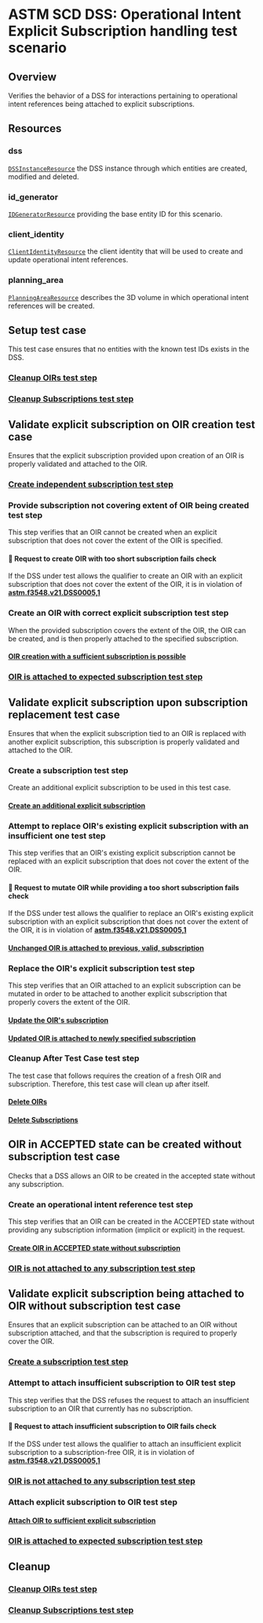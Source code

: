 # ASTM SCD DSS: Operational Intent Explicit Subscription handling test scenario

## Overview

Verifies the behavior of a DSS for interactions pertaining to operational intent references being attached to explicit subscriptions.

## Resources

### dss

[`DSSInstanceResource`](../../../../resources/astm/f3548/v21/dss.py) the DSS instance through which entities are created, modified and deleted.

### id_generator

[`IDGeneratorResource`](../../../../resources/interuss/id_generator.py) providing the base entity ID for this scenario.

### client_identity

[`ClientIdentityResource`](../../../../resources/communications/client_identity.py) the client identity that will be used to create and update operational intent references.

### planning_area

[`PlanningAreaResource`](../../../../resources/astm/f3548/v21/planning_area.py) describes the 3D volume in which operational intent references will be created.

## Setup test case

This test case ensures that no entities with the known test IDs exists in the DSS.

### [Cleanup OIRs test step](./clean_workspace_op_intents.md)

### [Cleanup Subscriptions test step](./clean_workspace_subs.md)

## Validate explicit subscription on OIR creation test case

Ensures that the explicit subscription provided upon creation of an OIR is properly validated and attached to the OIR.

### [Create independent subscription test step](./fragments/sub/crud/create_query.md)

### Provide subscription not covering extent of OIR being created test step

This step verifies that an OIR cannot be created when an explicit subscription that does not cover the extent of the OIR is specified.

#### 🛑 Request to create OIR with too short subscription fails check

If the DSS under test allows the qualifier to create an OIR with an explicit subscription that does not cover the extent of the OIR,
it is in violation of **[astm.f3548.v21.DSS0005,1](../../../../requirements/astm/f3548/v21.md)**

### Create an OIR with correct explicit subscription test step

When the provided subscription covers the extent of the OIR, the OIR can be created, and is then properly
attached to the specified subscription.

#### [OIR creation with a sufficient subscription is possible](./fragments/oir/crud/create_query.md)

### [OIR is attached to expected subscription test step](./fragments/oir/oir_has_expected_subscription.md)

## Validate explicit subscription upon subscription replacement test case

Ensures that when the explicit subscription tied to an OIR is replaced with another explicit subscription,
this subscription is properly validated and attached to the OIR.

### Create a subscription test step

Create an additional explicit subscription to be used in this test case.

#### [Create an additional explicit subscription](./fragments/sub/crud/create_query.md)

### Attempt to replace OIR's existing explicit subscription with an insufficient one test step

This step verifies that an OIR's existing explicit subscription cannot be replaced with an explicit subscription that does not cover the extent of the OIR.

#### 🛑 Request to mutate OIR while providing a too short subscription fails check

If the DSS under test allows the qualifier to replace an OIR's existing explicit subscription with an explicit subscription that does not cover the extent of the OIR,
it is in violation of **[astm.f3548.v21.DSS0005,1](../../../../requirements/astm/f3548/v21.md)**

#### [Unchanged OIR is attached to previous, valid, subscription](./fragments/oir/oir_has_expected_subscription.md)

### Replace the OIR's explicit subscription test step

This step verifies that an OIR attached to an explicit subscription can be mutated in order to be attached
to another explicit subscription that properly covers the extent of the OIR.

#### [Update the OIR's subscription](./fragments/oir/crud/update_query.md)

#### [Updated OIR is attached to newly specified subscription](./fragments/oir/oir_has_expected_subscription.md)

### Cleanup After Test Case test step

The test case that follows requires the creation of a fresh OIR and subscription. Therefore, this test case will clean up after itself.

#### [Delete OIRs](./fragments/oir/crud/delete_query.md)

#### [Delete Subscriptions](./fragments/sub/crud/delete_query.md)

## OIR in ACCEPTED state can be created without subscription test case

Checks that a DSS allows an OIR to be created in the accepted state without any subscription.

### Create an operational intent reference test step

This step verifies that an OIR can be created in the ACCEPTED state without providing any subscription information (implicit or explicit) in the request.

#### [Create OIR in ACCEPTED state without subscription](./fragments/oir/crud/create_query.md)

### [OIR is not attached to any subscription test step](./fragments/oir/oir_has_no_subscription.md)

## Validate explicit subscription being attached to OIR without subscription test case

Ensures that an explicit subscription can be attached to an OIR without subscription attached, and that the subscription is required to properly cover the OIR.

### [Create a subscription test step](./fragments/sub/crud/create_query.md)

### Attempt to attach insufficient subscription to OIR test step

This step verifies that the DSS refuses the request to attach an insufficient subscription to an OIR that currently has no subscription.

#### 🛑 Request to attach insufficient subscription to OIR fails check

If the DSS under test allows the qualifier to attach an insufficient explicit subscription to a subscription-free OIR,
it is in violation of **[astm.f3548.v21.DSS0005,1](../../../../requirements/astm/f3548/v21.md)**

### [OIR is not attached to any subscription test step](./fragments/oir/oir_has_no_subscription.md)

### Attach explicit subscription to OIR test step

#### [Attach OIR to sufficient explicit subscription](./fragments/oir/crud/update_query.md)

### [OIR is attached to expected subscription test step](./fragments/oir/oir_has_expected_subscription.md)

## Cleanup

### [Cleanup OIRs test step](./clean_workspace_op_intents.md)

### [Cleanup Subscriptions test step](./clean_workspace_subs.md)
